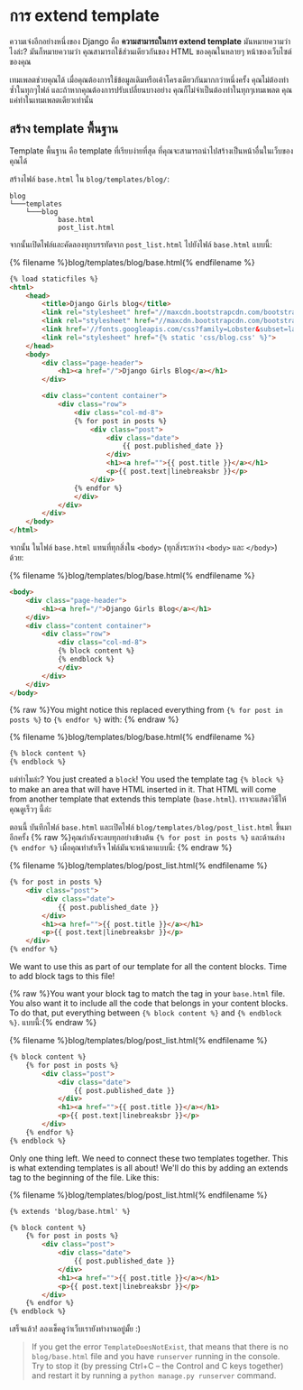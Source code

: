 # การ extend template

ความเจ๋งอีกอย่างหนึ่งของ Django คือ **ความสามารถในการ extend template** มันหมายความว่าไงล่ะ? มันก็หมายความว่า คุณสามารถใช้ส่วนเดียวกันของ HTML ของคุณในหลายๆ หน้าของเว็บไซต์ของคุณ

เทมเพลตช่วยคุณได้ เมื่อคุณต้องการใช้ข้อมูลเดิมหรือเค้าโครงเดียวกันมากกว่าหนึ่งครั้ง คุณไม่ต้องทำซ้ำในทุกๆไฟล์ และถ้าหากคุณต้องการปรับเปลี่ยนบางอย่าง คุณก็ไม่จำเป็นต้องทำในทุกๆเทมเพลต คุณแค่ทำในเทมเพลตเดียวเท่านั้น

## สร้าง template พื้นฐาน

Template พื้นฐาน คือ template ที่เรียบง่ายที่สุด ที่คุณจะสามารถนำไปสร้างเป็นหน้าอื่นในเว็บของคุณได้

สร้างไฟล์ `base.html` ใน `blog/templates/blog/`:

    blog
    └───templates
        └───blog
                base.html
                post_list.html
    

จากนั้นเปิดไฟล์และคัดลองทุกบรรทัดจาก `post_list.html` ไปยังไฟล์ `base.html` แบบนี้:

{% filename %}blog/templates/blog/base.html{% endfilename %}

```html
{% load staticfiles %}
<html>
    <head>
        <title>Django Girls blog</title>
        <link rel="stylesheet" href="//maxcdn.bootstrapcdn.com/bootstrap/3.2.0/css/bootstrap.min.css">
        <link rel="stylesheet" href="//maxcdn.bootstrapcdn.com/bootstrap/3.2.0/css/bootstrap-theme.min.css">
        <link href='//fonts.googleapis.com/css?family=Lobster&subset=latin,latin-ext' rel='stylesheet' type='text/css'>
        <link rel="stylesheet" href="{% static 'css/blog.css' %}">
    </head>
    <body>
        <div class="page-header">
            <h1><a href="/">Django Girls Blog</a></h1>
        </div>

        <div class="content container">
            <div class="row">
                <div class="col-md-8">
                {% for post in posts %}
                    <div class="post">
                        <div class="date">
                            {{ post.published_date }}
                        </div>
                        <h1><a href="">{{ post.title }}</a></h1>
                        <p>{{ post.text|linebreaksbr }}</p>
                    </div>
                {% endfor %}
                </div>
            </div>
        </div>
    </body>
</html>
```

จากนั้น ในไฟล์ `base.html` แทนที่ทุกสิ่งใน `<body>` (ทุกสิ่งระหว่าง `<body>` และ `</body>`) ด้วย:

{% filename %}blog/templates/blog/base.html{% endfilename %}

```html
<body>
    <div class="page-header">
        <h1><a href="/">Django Girls Blog</a></h1>
    </div>
    <div class="content container">
        <div class="row">
            <div class="col-md-8">
            {% block content %}
            {% endblock %}
            </div>
        </div>
    </div>
</body>
```

{% raw %}You might notice this replaced everything from `{% for post in posts %}` to `{% endfor %}` with: {% endraw %}

{% filename %}blog/templates/blog/base.html{% endfilename %}

```html
{% block content %}
{% endblock %}
```

แต่ทำไมล่ะ? You just created a `block`! You used the template tag `{% block %}` to make an area that will have HTML inserted in it. That HTML will come from another template that extends this template (`base.html`). เราจะแสดงวิธีให้คุณดูเร็วๆ นี้ล่ะ

ตอนนี้ บันทึกไฟล์ `base.html` และเปิดไฟล์ `blog/templates/blog/post_list.html` ขึ้นมาอีกครั้ง {% raw %}คุณกำลังจะลบทุกอย่างข้างต้น `{% for post in posts %}` และด้านล่าง `{% endfor %}` เมื่อคุณทำสำเร็จ ไฟล์มันจะหน้าตาแบบนี้: {% endraw %}

{% filename %}blog/templates/blog/post_list.html{% endfilename %}

```html
{% for post in posts %}
    <div class="post">
        <div class="date">
            {{ post.published_date }}
        </div>
        <h1><a href="">{{ post.title }}</a></h1>
        <p>{{ post.text|linebreaksbr }}</p>
    </div>
{% endfor %}
```

We want to use this as part of our template for all the content blocks. Time to add block tags to this file!

{% raw %}You want your block tag to match the tag in your `base.html` file. You also want it to include all the code that belongs in your content blocks. To do that, put everything between `{% block content %}` and `{% endblock %}`. แบบนี้:{% endraw %}

{% filename %}blog/templates/blog/post_list.html{% endfilename %}

```html
{% block content %}
    {% for post in posts %}
        <div class="post">
            <div class="date">
                {{ post.published_date }}
            </div>
            <h1><a href="">{{ post.title }}</a></h1>
            <p>{{ post.text|linebreaksbr }}</p>
        </div>
    {% endfor %}
{% endblock %}
```

Only one thing left. We need to connect these two templates together. This is what extending templates is all about! We'll do this by adding an extends tag to the beginning of the file. Like this:

{% filename %}blog/templates/blog/post_list.html{% endfilename %}

```html
{% extends 'blog/base.html' %}

{% block content %}
    {% for post in posts %}
        <div class="post">
            <div class="date">
                {{ post.published_date }}
            </div>
            <h1><a href="">{{ post.title }}</a></h1>
            <p>{{ post.text|linebreaksbr }}</p>
        </div>
    {% endfor %}
{% endblock %}
```

เสร็จแล้ว! ลองเช็คดูว่าเว็บเรายังทำงานอยู่มั้ย :)

> If you get the error `TemplateDoesNotExist`, that means that there is no `blog/base.html` file and you have `runserver` running in the console. Try to stop it (by pressing Ctrl+C – the Control and C keys together) and restart it by running a `python manage.py runserver` command.